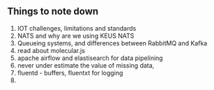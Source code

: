 ## Things to note down
1. IOT challenges, limitations and standards
2. NATS and why are we using KEUS NATS
3. Queueing systems, and differences between RabbitMQ and Kafka
4. read about molecular.js
5. apache airflow and elastisearch for data pipelining
6. never under estimate the value of missing data, 
7. fluentd - buffers, fluentxt for logging
8. 